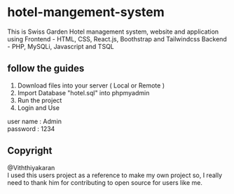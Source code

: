 # hotel-mangement-system
This is Swiss Garden Hotel management system, website and application using
Frontend - HTML, CSS, React.js, Boothstrap and Tailwindcss
Backend - PHP, MySQLi, Javascript and TSQL

## follow the guides

1. Download files into your server ( Local or Remote ) <br>
2. Import Database "hotel.sql" into phpmyadmin <br>
3. Run the project <br>
4. Login and Use <br>
	
user name : Admin <br>
password  : 1234 <br>

## Copyright
@Viththiyakaran
<br>
I used this users project as a reference to make my own project so, I really need to thank him for contributing to open source for users like me.